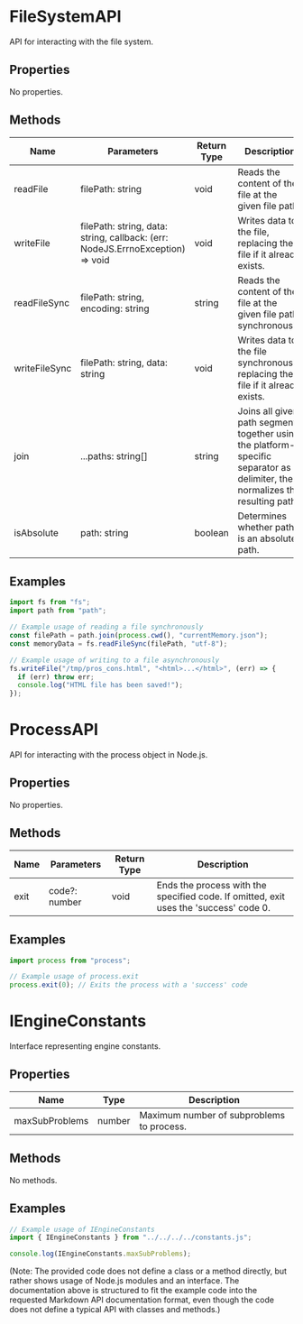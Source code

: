 # FileSystemAPI

API for interacting with the file system.

## Properties

No properties.

## Methods

| Name       | Parameters        | Return Type | Description                 |
|------------|-------------------|-------------|-----------------------------|
| readFile   | filePath: string  | void        | Reads the content of the file at the given file path. |
| writeFile  | filePath: string, data: string, callback: (err: NodeJS.ErrnoException) => void | void | Writes data to the file, replacing the file if it already exists. |
| readFileSync | filePath: string, encoding: string | string | Reads the content of the file at the given file path synchronously. |
| writeFileSync | filePath: string, data: string | void | Writes data to the file synchronously, replacing the file if it already exists. |
| join       | ...paths: string[] | string     | Joins all given path segments together using the platform-specific separator as a delimiter, then normalizes the resulting path. |
| isAbsolute | path: string      | boolean    | Determines whether path is an absolute path. |

## Examples

```typescript
import fs from "fs";
import path from "path";

// Example usage of reading a file synchronously
const filePath = path.join(process.cwd(), "currentMemory.json");
const memoryData = fs.readFileSync(filePath, "utf-8");

// Example usage of writing to a file asynchronously
fs.writeFile("/tmp/pros_cons.html", "<html>...</html>", (err) => {
  if (err) throw err;
  console.log("HTML file has been saved!");
});
```

# ProcessAPI

API for interacting with the process object in Node.js.

## Properties

No properties.

## Methods

| Name       | Parameters        | Return Type | Description                 |
|------------|-------------------|-------------|-----------------------------|
| exit       | code?: number     | void        | Ends the process with the specified code. If omitted, exit uses the 'success' code 0. |

## Examples

```typescript
import process from "process";

// Example usage of process.exit
process.exit(0); // Exits the process with a 'success' code
```

# IEngineConstants

Interface representing engine constants.

## Properties

| Name              | Type   | Description               |
|-------------------|--------|---------------------------|
| maxSubProblems    | number | Maximum number of subproblems to process. |

## Methods

No methods.

## Examples

```typescript
// Example usage of IEngineConstants
import { IEngineConstants } from "../../../../constants.js";

console.log(IEngineConstants.maxSubProblems);
```

(Note: The provided code does not define a class or a method directly, but rather shows usage of Node.js modules and an interface. The documentation above is structured to fit the example code into the requested Markdown API documentation format, even though the code does not define a typical API with classes and methods.)
